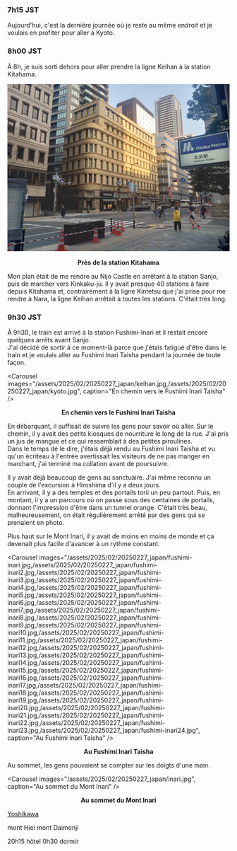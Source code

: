 ### 7h15 JST
Aujourd'hui, c'est la dernière journée où je reste au même endroit et je voulais en profiter pour aller à Kyoto.

### 8h00 JST
À 8h, je suis sorti dehors pour aller prendre la ligne Keihan à la station Kitahama.

![Près de la station Kitahama](/assets/2025/02/20250227_japan/kitahama.jpg)
<p align="center"><b>Près de la station Kitahama</b></p>

Mon plan était de me rendre au Nijo Castle en arrêtant à la station Sanjo, puis de marcher vers Kinkaku-ju. Il y avait presque 40 stations à faire depuis Kitahama et, contrairement à la ligne Kintetsu que j'ai prise pour me rendre à Nara, la ligne Keihan arrêtait à toutes les stations. C'était très long.

### 9h30 JST
À 9h30, le train est arrivé à la station Fushimi-Inari et il restait encore quelques arrêts avant Sanjo.  
J'ai décidé de sortir à ce moment-là parce que j'étais fatigué d'être dans le train et je voulais aller au Fushimi Inari Taisha pendant la journée de toute façon.

<Carousel
    images="/assets/2025/02/20250227_japan/keihan.jpg,/assets/2025/02/20250227_japan/kyoto.jpg",
    caption="En chemin vers le Fushimi Inari Taisha"
/>
<p align="center"><b>En chemin vers le Fushimi Inari Taisha</b></p>

En débarquant, il suffisait de suivre les gens pour savoir où aller. Sur le chemin, il y avait des petits kiosques de nourriture le long de la rue. J'ai pris un jus de mangue et ce qui ressemblait à des petites piroulines.  
Dans le temps de le dire, j'étais déjà rendu au Fushimi Inari Taisha et vu qu'un écriteau à l'entrée avertissait les visiteurs de ne pas manger en marchant, j'ai terminé ma collation avant de poursuivre.

Il y avait déjà beaucoup de gens au sanctuaire. J'ai même reconnu un couple de l'excursion à Hiroshima d'il y a deux jours.  
En arrivant, il y a des temples et des portails torii un peu partout. Puis, en montant, il y a un parcours où on passe sous des centaines de portails, donnant l'impression d'être dans un tunnel orange. C'était très beau, malheureusement, on était régulièrement arrêté par des gens qui se prenaient en photo.

Plus haut sur le Mont Inari, il y avait de moins en moins de monde et ça devenait plus facile d'avancer à un rythme constant.

<Carousel
    images="/assets/2025/02/20250227_japan/fushimi-inari.jpg,/assets/2025/02/20250227_japan/fushimi-inari2.jpg,/assets/2025/02/20250227_japan/fushimi-inari3.jpg,/assets/2025/02/20250227_japan/fushimi-inari4.jpg,/assets/2025/02/20250227_japan/fushimi-inari5.jpg,/assets/2025/02/20250227_japan/fushimi-inari6.jpg,/assets/2025/02/20250227_japan/fushimi-inari7.jpg,/assets/2025/02/20250227_japan/fushimi-inari8.jpg,/assets/2025/02/20250227_japan/fushimi-inari9.jpg,/assets/2025/02/20250227_japan/fushimi-inari10.jpg,/assets/2025/02/20250227_japan/fushimi-inari11.jpg,/assets/2025/02/20250227_japan/fushimi-inari12.jpg,/assets/2025/02/20250227_japan/fushimi-inari13.jpg,/assets/2025/02/20250227_japan/fushimi-inari14.jpg,/assets/2025/02/20250227_japan/fushimi-inari15.jpg,/assets/2025/02/20250227_japan/fushimi-inari16.jpg,/assets/2025/02/20250227_japan/fushimi-inari17.jpg,/assets/2025/02/20250227_japan/fushimi-inari18.jpg,/assets/2025/02/20250227_japan/fushimi-inari19.jpg,/assets/2025/02/20250227_japan/fushimi-inari20.jpg,/assets/2025/02/20250227_japan/fushimi-inari21.jpg,/assets/2025/02/20250227_japan/fushimi-inari22.jpg,/assets/2025/02/20250227_japan/fushimi-inari23.jpg,/assets/2025/02/20250227_japan/fushimi-inari24.jpg",
    caption="Au Fushimi Inari Taisha"
/>
<p align="center"><b>Au Fushimi Inari Taisha</b></p>

Au sommet, les gens pouvaient se compter sur les doigts d'une main. 

<Carousel
    images="/assets/2025/02/20250227_japan/inari.jpg",
    caption="Au sommet du Mont Inari"
/>
<p align="center"><b>Au sommet du Mont Inari</b></p>


[Yoshikawa](https://maps.app.goo.gl/K9DwZgvTTMBKfH9y5)


mont Hiei
mont Daimonji

20h15 hôtel
0h30 dormir
